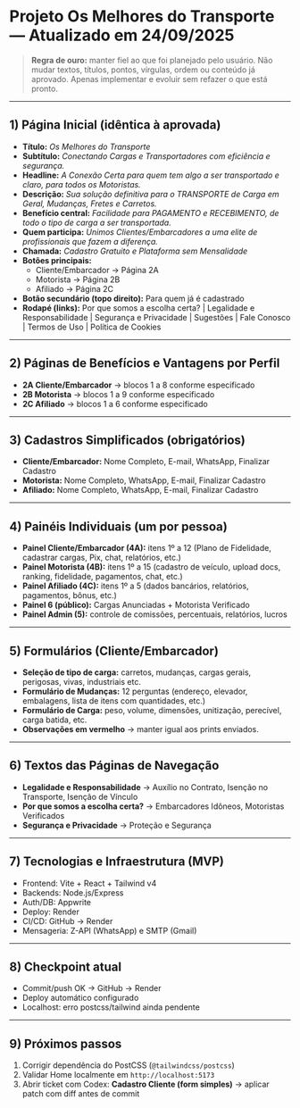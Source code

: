 # Projeto Os Melhores do Transporte — Atualizado em 24/09/2025

> **Regra de ouro:** manter fiel ao que foi planejado pelo usuário. Não mudar textos, títulos, pontos, vírgulas, ordem ou conteúdo já aprovado. Apenas implementar e evoluir sem refazer o que está pronto.

---

## 1) Página Inicial (idêntica à aprovada)

- **Título:** *Os Melhores do Transporte*
- **Subtítulo:** *Conectando Cargas e Transportadores com eficiência e segurança.*
- **Headline:** *A Conexão Certa para quem tem algo a ser transportado e claro, para todos os Motoristas.*
- **Descrição:** *Sua solução definitiva para o TRANSPORTE de Carga em Geral, Mudanças, Fretes e Carretos.*
- **Benefício central:** *Facilidade para PAGAMENTO e RECEBIMENTO, de todo o tipo de carga a ser transportada.*
- **Quem participa:** *Unimos Clientes/Embarcadores a uma elite de profissionais que fazem a diferença.*
- **Chamada:** *Cadastro Gratuito e Plataforma sem Mensalidade*
- **Botões principais:**
  - Cliente/Embarcador → Página 2A
  - Motorista → Página 2B
  - Afiliado → Página 2C
- **Botão secundário (topo direito):** Para quem já é cadastrado
- **Rodapé (links):** Por que somos a escolha certa? | Legalidade e Responsabilidade | Segurança e Privacidade | Sugestões | Fale Conosco | Termos de Uso | Política de Cookies

---

## 2) Páginas de Benefícios e Vantagens por Perfil

- **2A Cliente/Embarcador** → blocos 1 a 8 conforme especificado
- **2B Motorista** → blocos 1 a 9 conforme especificado
- **2C Afiliado** → blocos 1 a 6 conforme especificado

---

## 3) Cadastros Simplificados (obrigatórios)

- **Cliente/Embarcador:** Nome Completo, E-mail, WhatsApp, Finalizar Cadastro
- **Motorista:** Nome Completo, WhatsApp, E-mail, Finalizar Cadastro
- **Afiliado:** Nome Completo, WhatsApp, E-mail, Finalizar Cadastro

---

## 4) Painéis Individuais (um por pessoa)

- **Painel Cliente/Embarcador (4A):** itens 1º a 12 (Plano de Fidelidade, cadastrar cargas, Pix, chat, relatórios, etc.)
- **Painel Motorista (4B):** itens 1º a 15 (cadastro de veículo, upload docs, ranking, fidelidade, pagamentos, chat, etc.)
- **Painel Afiliado (4C):** itens 1º a 5 (dados bancários, relatórios, pagamentos, bônus, etc.)
- **Painel 6 (público):** Cargas Anunciadas + Motorista Verificado
- **Painel Admin (5):** controle de comissões, percentuais, relatórios, lucros

---

## 5) Formulários (Cliente/Embarcador)

- **Seleção de tipo de carga:** carretos, mudanças, cargas gerais, perigosas, vivas, industriais etc.
- **Formulário de Mudanças:** 12 perguntas (endereço, elevador, embalagens, lista de itens com quantidades, etc.)
- **Formulário de Carga:** peso, volume, dimensões, unitização, perecível, carga batida, etc.
- **Observações em vermelho** → manter igual aos prints enviados.

---

## 6) Textos das Páginas de Navegação

- **Legalidade e Responsabilidade** → Auxílio no Contrato, Isenção no Transporte, Isenção de Vínculo
- **Por que somos a escolha certa?** → Embarcadores Idôneos, Motoristas Verificados
- **Segurança e Privacidade** → Proteção e Segurança

---

## 7) Tecnologias e Infraestrutura (MVP)

- Frontend: Vite + React + Tailwind v4
- Backends: Node.js/Express
- Auth/DB: Appwrite
- Deploy: Render
- CI/CD: GitHub → Render
- Mensageria: Z-API (WhatsApp) e SMTP (Gmail)

---

## 8) Checkpoint atual

- Commit/push OK → GitHub → Render
- Deploy automático configurado
- Localhost: erro postcss/tailwind ainda pendente

---

## 9) Próximos passos

1. Corrigir dependência do PostCSS (`@tailwindcss/postcss`)
2. Validar Home localmente em `http://localhost:5173`
3. Abrir ticket com Codex: **Cadastro Cliente (form simples)** → aplicar patch com diff antes de commit

